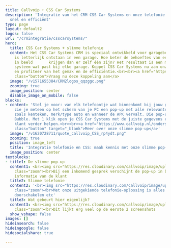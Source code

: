 ```yaml
---
title: Callvoip + CSS Car Systems
description: 'Integratie van het CRM CSS Car Systems en onze telefonie: makkelijk,
  snel en efficiënt'
type: page
layout: default2
logos: false
url: "/crmintegratie/csscarsystems/"
hero:
  title: CSS Car Systems + slimme telefonie
  content: Het CSS Car Systems CRM is speciaal ontwikkeld voor garagebedrijven en
    is letterlijk ontstaan in een garage. Hoe beter de behoeftes van een autogarage
    in beeld       krijgen dan er zelf één zijn? Het resultaat is een modulair opgebouwd
    systeem wat past bij elke garage. Koppel CSS Car Systems nu aan onze telefonie
    en profiteer van het gemak en de efficiëntie.<br><br><a href="https://www.callvoip.nl/aanvragen/voip-cti/"
    class="button">Vraag nu deze koppeling aan</a>
  image: "/v1571655384/CRM2logos_qqzggc.png"
  zooming: true
  image_position: center
  disable_image_on_mobile: false
blocks:
- content: 'Stel je voor: van elk telefoontje wat binnenkomt bij jouw garagebedrijf
    zie je meteen op het scherm van je PC een pop-up met alle relevante klantgegevens
    zoals kenteken, merk/type auto en wanneer de APK vervalt. Die pop-up noemen wij
    Bubble. Met 1 klik open je CSS Car Systems met de juiste gegevens en kun je de
    klant verder helpen.<br><br><a href="https://www.callvoip.nl/ondersteuning/integraties/bubble/"
    class="button" target="_blank">Meer over onze slimme pop-up</a>'
  image: "/v1620728711/quote_callvoip_CSS_rp4ydt.png"
  zooming: true
  position: image_left
  title: 'Integratie telefonie en CSS: maak kennis met onze slimme pop-up'
  image_position: center
textblocks:
- title1: De slimme pop-up
  content1: <br><img src="https://res.cloudinary.com/callvoip/image/upload/v1620376012/voorbeeld1_kxq00o.jpg"
    class="zoom"><br>Bij een inkomend gesprek verschijnt de pop-up in beeld met de
    informatie van de klant
  title2: Slimme telefonie
  content2: '<br><img src="https://res.cloudinary.com/callvoip/image/upload/v1607004755/images_u4dh1h.jpg"
    class="zoom"><br>Met onze uitgekiende telefonie-oplossing is alles mogelijk: keuzemenu,
    doorschakelen etc'
  title3: Wat gebeurt hier eigenlijk?
  content3: <br><img src="https://res.cloudinary.com/callvoip/image/upload/v1620376012/nu_yvspnz.jpg"
    class="zoom"><br>Dit lijkt erg veel op de eerste 2 screenshots
  show_vshape: false
images: []
hideinsearch: false
hideingoogle: false
hidesocialshare: true

---
```

